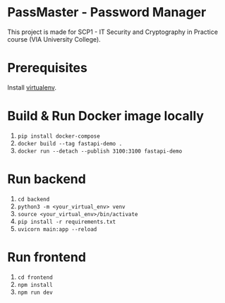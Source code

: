 # PassMaster - Password Manager
This project is made for SCP1 - IT Security and Cryptography in Practice course (VIA University College).

# Prerequisites 
Install [virtualenv](https://virtualenv.pypa.io/en/latest/installation.html).

# Build & Run Docker image locally
1. `pip install docker-compose`
2. `docker build --tag fastapi-demo .`
3. `docker run --detach --publish 3100:3100 fastapi-demo`

# Run backend
1. `cd backend`
3. `python3 -m <your_virtual_env> venv`
4. `source <your_virtual_env>/bin/activate`
5. `pip install -r requirements.txt`
6. `uvicorn main:app --reload`

# Run frontend
1. `cd frontend`
2. `npm install`
3. `npm run dev`